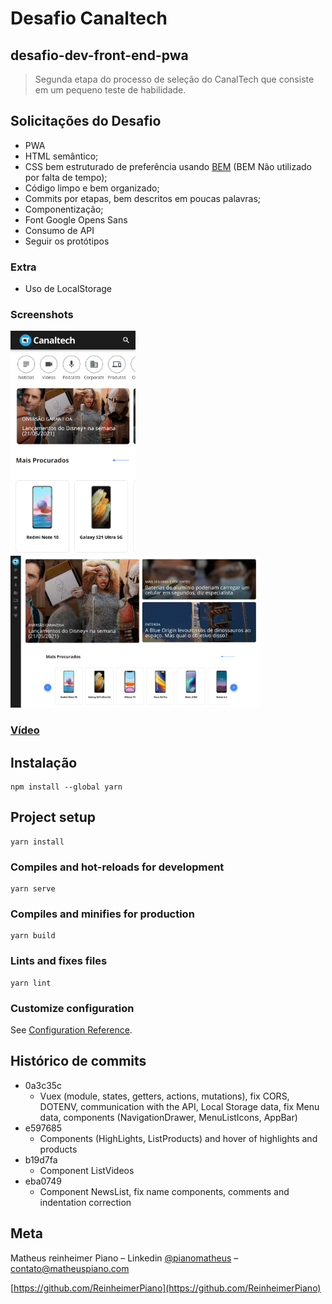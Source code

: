 # Desafio Canaltech
## desafio-dev-front-end-pwa
> Segunda etapa do processo de seleção do CanalTech que consiste em um pequeno teste de habilidade.

## Solicitações do Desafio
- PWA
- HTML semântico;
- CSS bem estruturado de preferência usando [BEM](http://getbem.com/) (BEM Não utilizado por falta de tempo);
- Código limpo e bem organizado;
- Commits por etapas, bem descritos em poucas palavras;
- Componentização;
- Font Google Opens Sans
- Consumo de API
- Seguir os protótipos

### Extra
- Uso de LocalStorage

### Screenshots
<img src="/public/img/screenshot1.png" alt="" data-canonical-src="/public/img/screenshot1.png" width="200" />
<img src="/public/img/screenshot3.png" alt="" data-canonical-src="/public/img/screenshot3.png" width="400" />

### [Vídeo][video]


## Instalação

```
npm install --global yarn
```

## Project setup
```
yarn install
```

### Compiles and hot-reloads for development
```
yarn serve
```

### Compiles and minifies for production
```
yarn build
```

### Lints and fixes files
```
yarn lint
```

### Customize configuration
See [Configuration Reference](https://cli.vuejs.org/config/).

## Histórico de commits

* 0a3c35c
    * Vuex (module, states, getters, actions, mutations), fix CORS, DOTENV, communication with the API, Local Storage data, fix Menu data, components (NavigationDrawer, MenuListIcons, AppBar)
* e597685
    * Components (HighLights, ListProducts) and hover of highlights and products
* b19d7fa
    * Component ListVideos
* eba0749
    * Component NewsList, fix name components, comments and indentation correction

## Meta

Matheus reinheimer Piano – Linkedin [@pianomatheus](https://www.linkedin.com/in/pianomatheus/) – contato@matheuspiano.com

[https://github.com/ReinheimerPiano](https://github.com/ReinheimerPiano)

[video]: /public/img/Canaltech.webm
